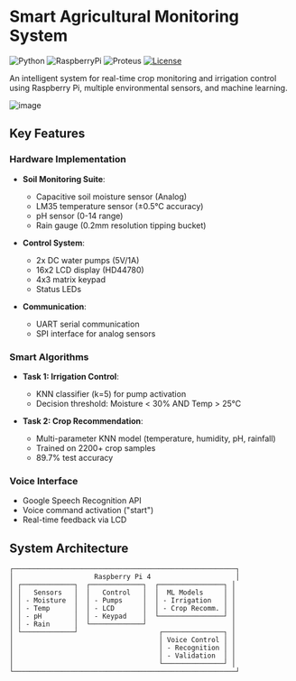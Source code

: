 # Smart Agricultural Monitoring System

![Python](https://img.shields.io/badge/Python-3.8%2B-blue)
![RaspberryPi](https://img.shields.io/badge/Hardware-Raspberry_Pi-red)
![Proteus](https://img.shields.io/badge/Simulation-Proteus-important)
[![License](https://img.shields.io/badge/License-MIT-yellow.svg)](https://opensource.org/licenses/MIT)

An intelligent system for real-time crop monitoring and irrigation control using Raspberry Pi, multiple environmental sensors, and machine learning.

![image](https://github.com/user-attachments/assets/598522ff-4597-4f7e-916b-81d6b4080605)

## Key Features

### Hardware Implementation
- **Soil Monitoring Suite**:
  - Capacitive soil moisture sensor (Analog)
  - LM35 temperature sensor (±0.5°C accuracy)
  - pH sensor (0-14 range)
  - Rain gauge (0.2mm resolution tipping bucket)

- **Control System**:
  - 2x DC water pumps (5V/1A)
  - 16x2 LCD display (HD44780)
  - 4x3 matrix keypad
  - Status LEDs

- **Communication**:
  - UART serial communication
  - SPI interface for analog sensors

### Smart Algorithms
- **Task 1: Irrigation Control**:
  - KNN classifier (k=5) for pump activation
  - Decision threshold: Moisture < 30% AND Temp > 25°C

- **Task 2: Crop Recommendation**:
  - Multi-parameter KNN model (temperature, humidity, pH, rainfall)
  - Trained on 2200+ crop samples
  - 89.7% test accuracy

### Voice Interface
- Google Speech Recognition API
- Voice command activation ("start")
- Real-time feedback via LCD

## System Architecture

```plaintext
┌───────────────────────────────────────────────────────┐
│                    Raspberry Pi 4                     │
│ ┌─────────────┐  ┌─────────────┐  ┌────────────────┐ │
│ │   Sensors   │  │   Control   │  │  ML Models     │ │
│ │ - Moisture  │  │ - Pumps     │  │ - Irrigation   │ │
│ │ - Temp      │  │ - LCD       │  │ - Crop Recomm. │ │
│ │ - pH        │  │ - Keypad    │  └────────────────┘ │
│ │ - Rain      │  └─────────────┘                     │
│ └─────────────┘                    ┌───────────────┐ │
│                                    │ Voice Control │ │
│                                    │ - Recognition │ │
│                                    │ - Validation  │ │
│                                    └───────────────┘ │
└───────────────────────────────────────────────────────┘
